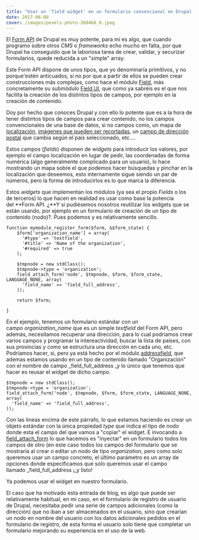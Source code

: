 ```yaml
---
title: "Usar un 'field widget' en un formulario convencional en Drupal 7"
date: 2017-06-08
cover: /images/pexels-photo-268466_0.jpeg
---
```

El [Form API](https://api.drupal.org/api/drupal/developer%21topics%21forms_api_reference.html/7.x) de Drupal es muy potente, para mí es algo, que cuando programo sobre otros _CMS_ o _frameworks_ echo mucho en falta, por que Drupal ha conseguido que la laboriosa tarea de crear, validar, y securizar formularios, quede reducida a un "simple" array.

Este Form API dispone de unos tipos, que yo denominaría primitivos, y no porque'estén anticuados, si no por que a partir de ellos se pueden crear construcciones más complejas, como hace el módulo [Field](https://api.drupal.org/api/drupal/modules%21field%21field.module/group/field/7.x), más concretamente su submódulo [Field UI](https://api.drupal.org/api/drupal/modules!field_ui!field_ui.module/7.x), que como ya sabréis es el que nos facilita la creación de los distintos tipos de campos, por ejemplo en la creación de contenido. 

Doy por hecho que conoces Drupal y con ello lo potente que es a la hora de tener distintos tipos de campos para crear contenido, no los campos convencionales de una base de datos, si no campos como, un mapa de [localización](https://www.drupal.org/project/geolocation), [imágenes que pueden ser recortadas](https://www.drupal.org/project/imagefield_crop), un [campo de dirección postal](https://www.drupal.org/project/addressfield) que cambia según el país seleccionado, etc....

Estos campos (_fields_) disponen de _widgets_ para introducir los valores, por ejemplo el campo localización en lugar de pedir, las coordenadas de forma numérica (algo generalmente complicado para un usuario), lo hace mostrando un mapa sobre el que podemos hacer búsquedas y pinchar en la localización que deseemos, esto internamente sigue siendo un par de números, pero la forma de introducirlos es lo que marca la diferencia.

Estos _widgets_ que implementan los módulos (ya sea el propio _Fields_ o los de terceros) lo que hacen en realidad es usar como base la potencia del **Form API. ¿**Y si pudiésemos nosotros reutilizar los widgets que se están usando, por ejemplo en un formulario de creación de un tipo de contenido (nodo)?. Pues podemos y es relativamente sencillo.

```
function mymodule_register_form($form, &$form_state) {
    $form['organization_name'] = array(
      '#type' => 'textfield',
      '#title' => 'Name of the organization',
      '#required' => true
    );

    $tmpnode = new stdClass();
    $tmpnode->type = 'organization';
    field_attach_form('node', $tmpnode, $form, $form_state, LANGUAGE_NONE, array(
      'field_name' => 'field_full_address',
    ));

    return $form;

}
```

En el ejemplo, tenemos un formulario estándar con un campo _organization_name_ que es un simple _textfield_ del Form API, pero además, necesitamos recuperar una dirección, para lo cual podríamos crear varios campos y programar la intereactividad, buscar la lista de países, con sus provincias y como se estructura una dirección en cada uno, etc. Podríamos hacer, si, pero ya está hecho por el módulo [addressfield](http://www.drupal.org/project/addressfield), que ademas estamos usando en un tipo de contenido llamado "Organización" con el nombre de campo _field_full_address _y lo único que tenemos que hacer es reusar el widget de dicho campo.

```
$tmpnode = new stdClass();
$tmpnode->type = 'organization';
field_attach_form('node', $tmpnode, $form, $form_state, LANGUAGE_NONE, array(
  'field_name' => 'field_full_address',
));
```

Con las lineas encima de este párrafo, lo que estamos haciendo es crear un objeto estándar con la única propiedad _type_ que indica el tipo de nodo donde esta el campo del que vamos a "copiar" el widget. E invocando a [field_attach_form](https://api.drupal.org/api/drupal/modules%21field%21field.attach.inc/function/field_attach_form/7.x) lo que hacemos es "inyectar" en un formulario todos los campos de otro (en este caso todos los campos del formulario que se mostraría al crear o editar un nodo de tipo _organization_, pero como solo queremos usar un campo concreto, el último parámetro es un array de opciones donde especificamos que solo queremos usar el campo llamado _field_full_address ¡_y listo!

Ya podemos usar el widget en nuestro formulario.

El caso que ha motivado esta entrada de blog, es algo que puede ser relativamente habitual, en mi caso, en el formulario de registro de usuario de Drupal, necesitaba pedir una serie de campos adicionales (como la dirección) que no iban a ser almacenados en el usuario, sino que crearían un nodo en nombre del usuario con los datos adicionales pedidos en el formulario de registro, de esta forma el usuario solo tiene que completar un formulario mejorando su experiencia en el uso de la web.
